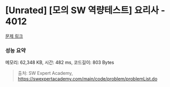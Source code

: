 # [Unrated] [모의 SW 역량테스트] 요리사 - 4012 

[문제 링크](https://swexpertacademy.com/main/code/problem/problemDetail.do?contestProbId=AWIeUtVakTMDFAVH) 

### 성능 요약

메모리: 62,348 KB, 시간: 482 ms, 코드길이: 803 Bytes



> 출처: SW Expert Academy, https://swexpertacademy.com/main/code/problem/problemList.do